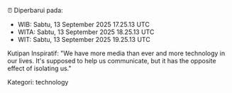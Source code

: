⏰ Diperbarui pada:
- WIB: Sabtu, 13 September 2025 17.25.13 UTC
- WITA: Sabtu, 13 September 2025 18.25.13 UTC
- WIT: Sabtu, 13 September 2025 19.25.13 UTC

Kutipan Inspiratif:
"We have more media than ever and more technology in our lives. It's supposed to help us communicate, but it has the opposite effect of isolating us."


Kategori: technology

